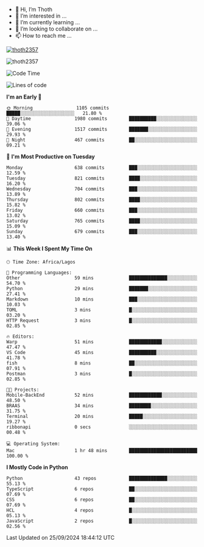 <!---
thoth2357/thoth2357 is a ✨ special ✨ repository because its `README.md` (this file) appears on your GitHub profile.
You can click the Preview link to take a look at your changes.
--->

- 👋 Hi, I’m Thoth
- 👀 I’m interested in ...
- 🌱 I’m currently learning ...
- 💞️ I’m looking to collaborate on ...
- 📫 How to reach me ...


<p align="left"> <a href="https://github.com/ryo-ma/github-profile-trophy"><img src="https://github-profile-trophy.vercel.app/?username=thoth2357&theme=gruvbox&no-bg=true&no-frame=false&title=MultiLanguage,Commits,Repositories,Stars,Followers,PullRequest,Reviews,Issues" alt="thoth2357" /></a> </p>

<p align="left"> <img src="https://komarev.com/ghpvc/?username=thoth2357&label=Profile%20views&color=0e75b6&style=flat" alt="thoth2357" /> </p>

<!--START_SECTION:waka-->
![Code Time](http://img.shields.io/badge/Code%20Time-3%2C297%20hrs%2020%20mins-blue)

![Lines of code](https://img.shields.io/badge/From%20Hello%20World%20I%27ve%20Written-30.8%20million%20lines%20of%20code-blue)

**I'm an Early 🐤** 

```text
🌞 Morning                1105 commits        █████░░░░░░░░░░░░░░░░░░░░   21.80 % 
🌆 Daytime                1980 commits        ██████████░░░░░░░░░░░░░░░   39.06 % 
🌃 Evening                1517 commits        ███████░░░░░░░░░░░░░░░░░░   29.93 % 
🌙 Night                  467 commits         ██░░░░░░░░░░░░░░░░░░░░░░░   09.21 % 
```
📅 **I'm Most Productive on Tuesday** 

```text
Monday                   638 commits         ███░░░░░░░░░░░░░░░░░░░░░░   12.59 % 
Tuesday                  821 commits         ████░░░░░░░░░░░░░░░░░░░░░   16.20 % 
Wednesday                704 commits         ███░░░░░░░░░░░░░░░░░░░░░░   13.89 % 
Thursday                 802 commits         ████░░░░░░░░░░░░░░░░░░░░░   15.82 % 
Friday                   660 commits         ███░░░░░░░░░░░░░░░░░░░░░░   13.02 % 
Saturday                 765 commits         ████░░░░░░░░░░░░░░░░░░░░░   15.09 % 
Sunday                   679 commits         ███░░░░░░░░░░░░░░░░░░░░░░   13.40 % 
```


📊 **This Week I Spent My Time On** 

```text
🕑︎ Time Zone: Africa/Lagos

💬 Programming Languages: 
Other                    59 mins             ██████████████░░░░░░░░░░░   54.70 % 
Python                   29 mins             ███████░░░░░░░░░░░░░░░░░░   27.41 % 
Markdown                 10 mins             ███░░░░░░░░░░░░░░░░░░░░░░   10.03 % 
TOML                     3 mins              █░░░░░░░░░░░░░░░░░░░░░░░░   03.20 % 
HTTP Request             3 mins              █░░░░░░░░░░░░░░░░░░░░░░░░   02.85 % 

🔥 Editors: 
Warp                     51 mins             ████████████░░░░░░░░░░░░░   47.47 % 
VS Code                  45 mins             ██████████░░░░░░░░░░░░░░░   41.78 % 
fish                     8 mins              ██░░░░░░░░░░░░░░░░░░░░░░░   07.91 % 
Postman                  3 mins              █░░░░░░░░░░░░░░░░░░░░░░░░   02.85 % 

🐱‍💻 Projects: 
Mobile-BackEnd           52 mins             ████████████░░░░░░░░░░░░░   48.50 % 
BRAAS                    34 mins             ████████░░░░░░░░░░░░░░░░░   31.75 % 
Terminal                 20 mins             █████░░░░░░░░░░░░░░░░░░░░   19.27 % 
ribbonapi                0 secs              ░░░░░░░░░░░░░░░░░░░░░░░░░   00.48 % 

💻 Operating System: 
Mac                      1 hr 48 mins        █████████████████████████   100.00 % 
```

**I Mostly Code in Python** 

```text
Python                   43 repos            ██████████████░░░░░░░░░░░   55.13 % 
TypeScript               6 repos             ██░░░░░░░░░░░░░░░░░░░░░░░   07.69 % 
CSS                      6 repos             ██░░░░░░░░░░░░░░░░░░░░░░░   07.69 % 
HCL                      4 repos             █░░░░░░░░░░░░░░░░░░░░░░░░   05.13 % 
JavaScript               2 repos             █░░░░░░░░░░░░░░░░░░░░░░░░   02.56 % 
```




 Last Updated on 25/09/2024 18:44:12 UTC
<!--END_SECTION:waka-->
<!--![](http://github-profile-summary-cards.vercel.app/api/cards/profile-details?username=thoth2357&theme=2077)

![](http://github-profile-summary-cards.vercel.app/api/cards/stats?username=thoth2357&theme=2077)![](http://github-profile-summary-cards.vercel.app/api/cards/productive-time?username=thoth2357&theme=2077&utcOffset=8) -->
